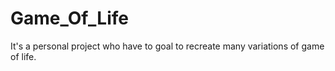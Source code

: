# Game_Of_Life
It's a personal project who have to goal to recreate many variations of game of life.
